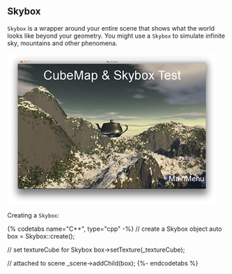 ## Skybox
`Skybox` is a wrapper around your entire scene that shows what the world looks
like beyond your geometry. You might use a `Skybox` to simulate infinite sky,
mountains and other phenomena.

![](3d-img/Skybox.png)

Creating a `Skybox`:

{% codetabs name="C++", type="cpp" -%}
// create a Skybox object
auto box = Skybox::create();

// set textureCube for Skybox
box->setTexture(_textureCube);

// attached to scene
_scene->addChild(box);
{%- endcodetabs %}

